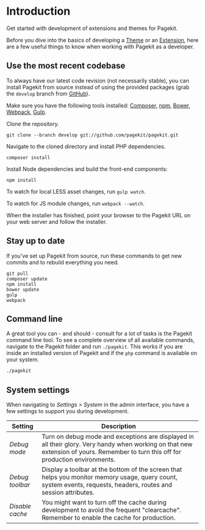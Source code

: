 # Introduction

<p class="uk-article-lead">Get started with development of extensions and themes for Pagekit.</p>

Before you dive into the basics of developing a [Theme](../guides/theme.de) or an [Extension](../guides/extension.md), here are a few useful things to know when working with Pagekit as a developer.

## Use the most recent codebase

To always have our latest code revision (not necessarily stable), you can install Pagekit from source instead of using the provided packages (grab the `develop` branch from [GitHub](https://github.com/pagekit/pagekit)).

Make sure you have the following tools installed: [Composer](https://getcomposer.org/doc/00-intro.md#installation-nix), [npm](https://www.npmjs.com/), [Bower](http://bower.io/), [Webpack](http://webpack.github.io/), [Gulp](http://gulpjs.com/).

Clone the repository.

```
git clone --branch develop git://github.com/pagekit/pagekit.git
```

Navigate to the cloned directory and install PHP dependencies.

```
composer install
```

Install Node dependencies and build the front-end components:

```
npm install
```

To watch for local LESS asset changes, run `gulp watch`.

To watch for JS module changes, run `webpack --watch`.

When the installer has finished, point your browser to the Pagekit URL on your web server and follow the installer.

## Stay up to date

If you've set up Pagekit from source, run these commands to get new commits and to rebuild everything you need.

```
git pull
composer update
npm install
bower update
gulp
webpack
```


## Command line

A great tool you can - and should - consult for a lot of tasks is the Pagekit command line tool. To see a complete overview of all available commands, navigate to the Pagekit folder and run `./pagekit`. This works if you are inside an installed version of Pagekit and if the `php` command is available on your system.

```sh
./pagekit
```

## System settings

When navigating to *Settings > System* in the admin interface, you have a few settings to support you during development.

| Setting               | Description |
|-----------------------|-------------|
| *Debug mode*        | Turn on debug mode and exceptions are displayed in all their glory. Very handy when working on that new extension of yours. Remember to turn this off for production environments.  |
| *Debug toolbar*  | Display a toolbar at the bottom of the screen that helps you monitor memory usage, query count, system events, requests, headers, routes and session attributes.  |
| *Disable cache*     | You might want to turn off the cache during development to avoid the frequent "clearcache". Remember to enable the cache for production.  |

